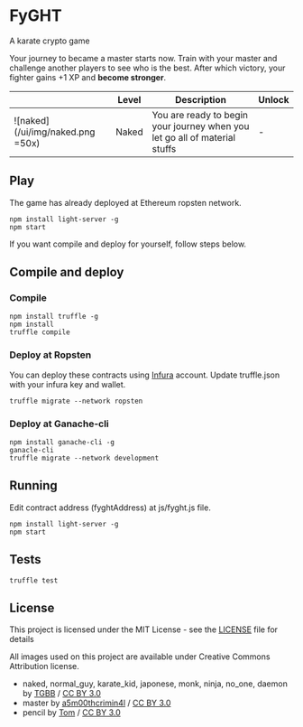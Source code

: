 # FyGHT
A karate crypto game

Your journey to became a master starts now.
Train with your master and challenge another players to see who is the best.
After which victory, your fighter gains +1 XP and <b>become stronger</b>.

| | Level | Description | Unlock |
| ------ | ------ | ------ | ------ |
| ![naked](/ui/img/naked.png =50x) | Naked | You are ready to begin your journey when you let go all of material stuffs | - |



## Play

The game has already deployed at Ethereum ropsten network.
```
npm install light-server -g
npm start
```

If you want compile and deploy for yourself, follow steps below.

## Compile and deploy

### Compile
```
npm install truffle -g
npm install
truffle compile
```

### Deploy at Ropsten
You can deploy these contracts using [Infura](https://infura.io) account.
Update truffle.json with your infura key and wallet.
```
truffle migrate --network ropsten
```

### Deploy at Ganache-cli

```
npm install ganache-cli -g
ganacle-cli
truffle migrate --network development
```

## Running
Edit contract address (fyghtAddress) at js/fyght.js file.
```
npm install light-server -g
npm start
```

## Tests
```
truffle test
```


## License

This project is licensed under the MIT License - see the [LICENSE](LICENSE) file for details

All images used on this project are available under Creative Commons Attribution license.
- naked, normal_guy, karate_kid, japonese, monk, ninja, no_one, daemon by [TGBB](https://piq.codeus.net/u/TGBB) / [CC BY 3.0](https://creativecommons.org/licenses/by/3.0/)
- master by [a5m00thcrimin4l](https://piq.codeus.net/u/a5m00thcrimin4l) / [CC BY 3.0](https://creativecommons.org/licenses/by/3.0/)
- pencil by [Tom](https://piq.codeus.net/u/Tom) / [CC BY 3.0](https://creativecommons.org/licenses/by/3.0/)
